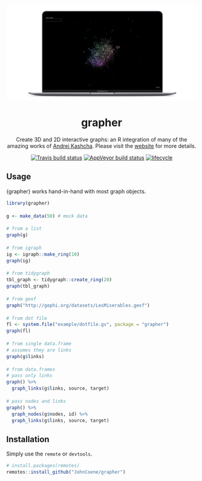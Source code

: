 <div align="center">

[![](/man/figures/cran.png)](https://shiny.john-coene.com/cran/)

# grapher

Create 3D and 2D interactive graphs: an R integration of many of the amazing works of [Andrei Kashcha](https://github.com/anvaka). Please visit the [website](https://grapher.network) for more details.

<!-- badges: start -->
[![Travis build status](https://travis-ci.org/JohnCoene/grapher.svg?branch=master)](https://travis-ci.org/JohnCoene/grapher)
[![AppVeyor build status](https://ci.appveyor.com/api/projects/status/github/JohnCoene/grapher?branch=master&svg=true)](https://ci.appveyor.com/project/JohnCoene/grapher)
[![lifecycle](https://img.shields.io/badge/lifecycle-maturing-blue.svg)](https://graph.network)
<!-- badges: end -->
</div>

## Usage

{grapher} works hand-in-hand with most graph objects.

```r
library(grapher)

g <- make_data(50) # mock data

# from a list
graph(g)

# from igraph
ig <- igraph::make_ring(10)
graph(ig)

# from tidygraph
tbl_graph <- tidygraph::create_ring(20)
graph(tbl_graph)

# from gexf
graph("http://gephi.org/datasets/LesMiserables.gexf")

# from dot file
fl <- system.file("example/dotfile.gv", package = "grapher")
graph(fl)

# from single data.frame
# assumes they are links
graph(g$links)

# from data.frames
# pass only links
graph() %>% 
  graph_links(g$links, source, target)

# pass nodes and links
graph() %>% 
  graph_nodes(g$nodes, id) %>% 
  graph_links(g$links, source, target)
```

## Installation

Simply use the `remote` or `devtools`.

``` r
# install.packages(remotes)
remotes::install_github("JohnCoene/grapher")
```


